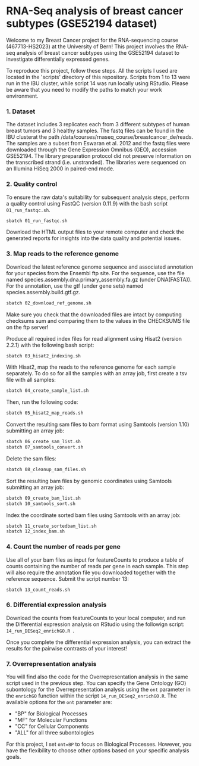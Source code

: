 # RNA-Seq analysis of breast cancer subtypes (GSE52194 dataset)
Welcome to my Breast Cancer project for the RNA-sequencing course (467713-HS2023) at the University of Bern! 
This project involves the RNA-seq analysis of breast cancer subtypes using the GSE52194 dataset to investigate differentially expressed genes.

To reproduce this project, follow these steps. All the scripts I used are located in the 'scripts' directory of this repository. Scripts from 1 to 13 were run in the IBU cluster, while script 14 was run locally using RStudio.
Please be aware that you need to modify the paths to match your work environment.

### 1. Dataset
The dataset includes 3 replicates each from 3 different subtypes of human breast tumors and 3 healthy samples. The fastq files can be found in the IBU clusterat the path /data/courses/rnaseq_course/breastcancer_de/reads. The samples are a subset from Eswaran et al. 2012 and the fastq files were downloaded through the Gene Expression Omnibus (GEO), accession GSE52194. The library preparation protocol did not preserve information on the transcribed strand (i.e. unstranded). The libraries were sequenced on an Illumina HiSeq 2000 in paired-end mode.

### 2. Quality control
To ensure the raw data's suitability for subsequent analysis steps, perform a quality control using FastQC (version 0.11.9) with the bash script `01_run_fastqc.sh`.
```bash
sbatch 01_run_fastqc.sh
```
Download the HTML output files to your remote computer and check the generated reports for insights into the data quality and potential issues.

### 3. Map reads to the reference genome
Download the latest reference genome sequence and associated annotation for your species from the Ensembl ftp site. For the sequence, use the file named species.assembly.dna.primary_assembly.fa.gz (under DNA(FASTA)). For the annotation, use the gtf (under gene sets) named species.assembly.build.gtf.gz. 
```bash
sbatch 02_download_ref_genome.sh
```
Make sure you check that the downloaded files are intact by computing checksums sum <yourfile> and comparing them to the values in the CHECKSUMS file on the ftp server!

Produce all required index files for read alignment using Hisat2 (version 2.2.1) with the following bash script:
```bash
sbatch 03_hisat2_indexing.sh
```
With Hisat2, map the reads to the reference genome for each sample separately. To do so for all the samples with an array job, first create a tsv file with all samples:
```bash
sbatch 04_create_sample_list.sh
```
Then, run the following code:
```bash
sbatch 05_hisat2_map_reads.sh
```

Convert the resulting sam files to bam format using Samtools (version 1.10) submitting an array job:
```bash
sbatch 06_create_sam_list.sh
sbatch 07_samtools_convert.sh
```
Delete the sam files:
```bash
sbatch 08_cleanup_sam_files.sh
```

Sort the resulting bam files by genomic coordinates using Samtools submitting an array job:
```bash
sbatch 09_create_bam_list.sh
sbatch 10_samtools_sort.sh
```

Index the coordinate sorted bam files using Samtools with an array job:
```bash
sbatch 11_create_sortedbam_list.sh
sbatch 12_index_bam.sh
```
### 4. Count the number of reads per gene
Use all of your bam files as input for featureCounts to produce a table of counts containing the number of reads per gene in each sample. This step will also require the annotation file you downloaded together with the reference sequence. Submit the script number 13:
```bash
sbatch 13_count_reads.sh
```
### 6. Differential expression analysis
Download the counts from featureCounts to your local computer, and run the Differential expression analysis on RStudio using the followign script: `14_run_DESeq2_enrichGO.R `.

Once you complete the differential expression analysis, you can extract the results for the pairwise contrasts of your interest!

### 7. Overrepresentation analysis
You will find also the code for the Overrepresentation analysis in the same script used in the previous step.
You can specify the Gene Ontology (GO) subontology for the Overrepresentation analysis using the `ont` parameter in the `enrichGO` function within the script `14_run_DESeq2_enrichGO.R`. 
The available options for the `ont` parameter are:

- "BP" for Biological Processes
- "MF" for Molecular Functions
- "CC" for Cellular Components
- "ALL" for all three subontologies

For this project, I set `ont=BP` to focus on Biological Processes. However, you have the flexibility to choose other options based on your specific analysis goals.
